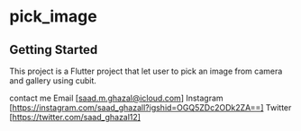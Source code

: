 # pick_image

## Getting Started

This project is a Flutter project that let user to pick an image from camera and
gallery using cubit.


contact me
Email [saad.m.ghazal@icloud.com]
Instagram [https://instagram.com/saad_ghazall?igshid=OGQ5ZDc2ODk2ZA==]
Twitter [https://twitter.com/saad_ghazal12]


